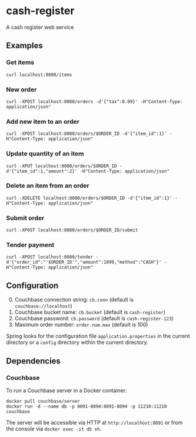 # cash-register

A cash register web service

## Examples

### Get items

    curl localhost:8080/items

### New order

    curl -XPOST localhost:8080/orders -d'{"tax":0.09}' -H"Content-Type: application/json"

### Add new item to an order

    curl -XPOST localhost:8080/orders/$ORDER_ID -d'{"item_id":1}' -H"Content-Type: application/json"

### Update quantity of an item

    curl -XPUT localhost:8080/orders/$ORDER_ID -d'{"item_id":1,"amount":2}' -H"Content-Type: application/json"

### Delete an item from an order

    curl -XDELETE localhost:8080/orders/$ORDER_ID -d'{"item_id":1}' -H"Content-Type: application/json"

### Submit order

    curl -XPOST localhost:8080/orders/$ORDER_ID/submit

### Tender payment

    curl -XPOST localhost:8080/tender -d'{"order_id":"'$ORDER_ID'","amount":1899,"method":"CASH"}' -H"Content-Type: application/json"

## Configuration

0. Couchbase connection string: `cb.conn` (default is `couchbase://localhost`)
0. Couchbase bucket name: `cb.bucket` (default is `cash-register`)
0. Couchbase password: `cb.password` (default is `cash-register-123`)
0. Maximum order number: `order.num.max` (default is 100)

Spring looks for the configuration file `application.properties` in the current directory or a `config` directory within the current directory.

## Dependencies

### Couchbase

To run a Couchbase server in a Docker container:

    docker pull couchbase/server
    docker run -d --name db -p 8091-8094:8091-8094 -p 11210:11210 couchbase

The server will be accessible via HTTP at `http://localhost:8091` or from the console via `docker exec -it db sh`.
